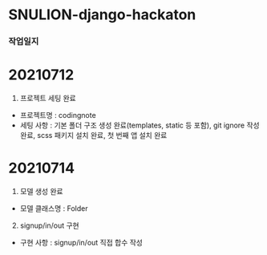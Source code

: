 # SNULION-django-hackaton

### 작업일지 ###

# 20210712
1. 프로젝트 세팅 완료 
- 프로젝트명 : codingnote
- 세팅 사항 : 기본 폴더 구조 생성 완료(templates, static 등 포함), git ignore 작성 완료, scss 패키지 설치 완료, 첫 번째 앱 설치 완료


# 20210714
1. 모델 생성 완료 
- 모델 클래스명 : Folder

2. signup/in/out 구현
- 구현 사항 : signup/in/out 직접 합수 작성
